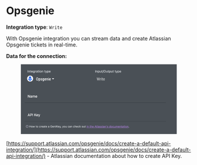 # Opsgenie

**Integration type**:  `Write`

With Opsgenie integration you can stream data and create Atlassian Opsgenie tickets in real-time.

**Data for the connection:**

<figure><img src="../../.gitbook/assets/Screenshot 2024-04-23 at 19.03.15.png" alt=""><figcaption></figcaption></figure>

[https://support.atlassian.com/opsgenie/docs/create-a-default-api-integration/](https://support.atlassian.com/opsgenie/docs/create-a-default-api-integration/) - Atlassian documentation about how to create API Key.
